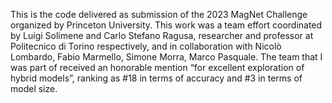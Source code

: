 This is the code delivered as submission of the 2023 MagNet Challenge organized by Princeton University. This work was a team effort coordinated by Luigi Solimene and Carlo Stefano Ragusa, researcher and professor at Politecnico di Torino respectively, and in collaboration with Nicolò Lombardo, Fabio Marmello, Simone Morra, Marco Pasquale. The team that I was part of received an honorable mention “for excellent exploration of hybrid models”, ranking as #18 in terms of accuracy and #3 in terms of model size.
